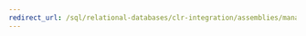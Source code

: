 ```yaml
---
redirect_url: /sql/relational-databases/clr-integration/assemblies/managing-clr-integration-assemblies
---
```

